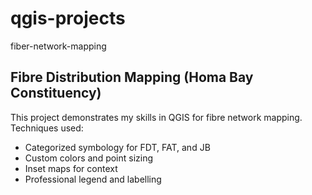 # qgis-projects
fiber-network-mapping
## Fibre Distribution Mapping (Homa Bay Constituency)

This project demonstrates my skills in QGIS for fibre network mapping.  
Techniques used:
- Categorized symbology for FDT, FAT, and JB
- Custom colors and point sizing
- Inset maps for context
- Professional legend and labelling
